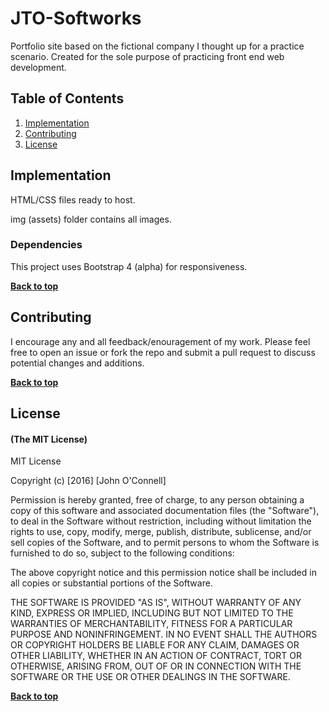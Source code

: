 # JTO-Softworks

Portfolio site based on the fictional company I thought up for a practice scenario. Created for the sole purpose of practicing front end web development.

## Table of Contents

1. [Implementation](#implementation)
1. [Contributing](#contributing)
1. [License](#license)


## Implementation

HTML/CSS files ready to host.

img (assets) folder contains all images.

### Dependencies

This project uses Bootstrap 4 (alpha) for responsiveness.

**[Back to top](#table-of-contents)**

## Contributing

I encourage any and all feedback/enouragement of my work. Please feel free to open an issue or fork the repo and submit a pull request to discuss potential changes and additions.


**[Back to top](#table-of-contents)**

## License

#### (The MIT License)

MIT License

Copyright (c) [2016] [John O'Connell]

Permission is hereby granted, free of charge, to any person obtaining a copy
of this software and associated documentation files (the "Software"), to deal
in the Software without restriction, including without limitation the rights
to use, copy, modify, merge, publish, distribute, sublicense, and/or sell
copies of the Software, and to permit persons to whom the Software is
furnished to do so, subject to the following conditions:

The above copyright notice and this permission notice shall be included in all
copies or substantial portions of the Software.

THE SOFTWARE IS PROVIDED "AS IS", WITHOUT WARRANTY OF ANY KIND, EXPRESS OR
IMPLIED, INCLUDING BUT NOT LIMITED TO THE WARRANTIES OF MERCHANTABILITY,
FITNESS FOR A PARTICULAR PURPOSE AND NONINFRINGEMENT. IN NO EVENT SHALL THE
AUTHORS OR COPYRIGHT HOLDERS BE LIABLE FOR ANY CLAIM, DAMAGES OR OTHER
LIABILITY, WHETHER IN AN ACTION OF CONTRACT, TORT OR OTHERWISE, ARISING FROM,
OUT OF OR IN CONNECTION WITH THE SOFTWARE OR THE USE OR OTHER DEALINGS IN THE
SOFTWARE.

**[Back to top](#table-of-contents)**
